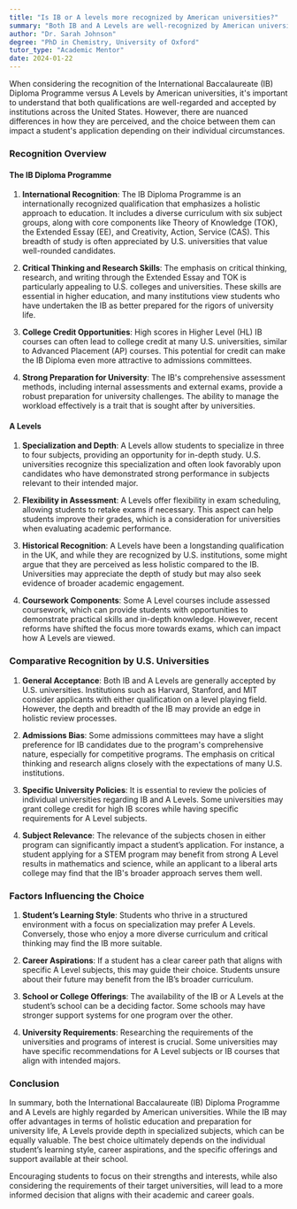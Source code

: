 ```yaml
---
title: "Is IB or A levels more recognized by American universities?"
summary: "Both IB and A Levels are well-recognized by American universities, but their impact on applications can vary based on individual circumstances."
author: "Dr. Sarah Johnson"
degree: "PhD in Chemistry, University of Oxford"
tutor_type: "Academic Mentor"
date: 2024-01-22
---
```


When considering the recognition of the International Baccalaureate (IB) Diploma Programme versus A Levels by American universities, it's important to understand that both qualifications are well-regarded and accepted by institutions across the United States. However, there are nuanced differences in how they are perceived, and the choice between them can impact a student's application depending on their individual circumstances.

### Recognition Overview

#### The IB Diploma Programme

1. **International Recognition**: The IB Diploma Programme is an internationally recognized qualification that emphasizes a holistic approach to education. It includes a diverse curriculum with six subject groups, along with core components like Theory of Knowledge (TOK), the Extended Essay (EE), and Creativity, Action, Service (CAS). This breadth of study is often appreciated by U.S. universities that value well-rounded candidates.

2. **Critical Thinking and Research Skills**: The emphasis on critical thinking, research, and writing through the Extended Essay and TOK is particularly appealing to U.S. colleges and universities. These skills are essential in higher education, and many institutions view students who have undertaken the IB as better prepared for the rigors of university life.

3. **College Credit Opportunities**: High scores in Higher Level (HL) IB courses can often lead to college credit at many U.S. universities, similar to Advanced Placement (AP) courses. This potential for credit can make the IB Diploma even more attractive to admissions committees.

4. **Strong Preparation for University**: The IB's comprehensive assessment methods, including internal assessments and external exams, provide a robust preparation for university challenges. The ability to manage the workload effectively is a trait that is sought after by universities.

#### A Levels

1. **Specialization and Depth**: A Levels allow students to specialize in three to four subjects, providing an opportunity for in-depth study. U.S. universities recognize this specialization and often look favorably upon candidates who have demonstrated strong performance in subjects relevant to their intended major.

2. **Flexibility in Assessment**: A Levels offer flexibility in exam scheduling, allowing students to retake exams if necessary. This aspect can help students improve their grades, which is a consideration for universities when evaluating academic performance.

3. **Historical Recognition**: A Levels have been a longstanding qualification in the UK, and while they are recognized by U.S. institutions, some might argue that they are perceived as less holistic compared to the IB. Universities may appreciate the depth of study but may also seek evidence of broader academic engagement.

4. **Coursework Components**: Some A Level courses include assessed coursework, which can provide students with opportunities to demonstrate practical skills and in-depth knowledge. However, recent reforms have shifted the focus more towards exams, which can impact how A Levels are viewed.

### Comparative Recognition by U.S. Universities

1. **General Acceptance**: Both IB and A Levels are generally accepted by U.S. universities. Institutions such as Harvard, Stanford, and MIT consider applicants with either qualification on a level playing field. However, the depth and breadth of the IB may provide an edge in holistic review processes.

2. **Admissions Bias**: Some admissions committees may have a slight preference for IB candidates due to the program's comprehensive nature, especially for competitive programs. The emphasis on critical thinking and research aligns closely with the expectations of many U.S. institutions.

3. **Specific University Policies**: It is essential to review the policies of individual universities regarding IB and A Levels. Some universities may grant college credit for high IB scores while having specific requirements for A Level subjects. 

4. **Subject Relevance**: The relevance of the subjects chosen in either program can significantly impact a student’s application. For instance, a student applying for a STEM program may benefit from strong A Level results in mathematics and science, while an applicant to a liberal arts college may find that the IB's broader approach serves them well.

### Factors Influencing the Choice

1. **Student’s Learning Style**: Students who thrive in a structured environment with a focus on specialization may prefer A Levels. Conversely, those who enjoy a more diverse curriculum and critical thinking may find the IB more suitable.

2. **Career Aspirations**: If a student has a clear career path that aligns with specific A Level subjects, this may guide their choice. Students unsure about their future may benefit from the IB’s broader curriculum.

3. **School or College Offerings**: The availability of the IB or A Levels at the student’s school can be a deciding factor. Some schools may have stronger support systems for one program over the other.

4. **University Requirements**: Researching the requirements of the universities and programs of interest is crucial. Some universities may have specific recommendations for A Level subjects or IB courses that align with intended majors.

### Conclusion

In summary, both the International Baccalaureate (IB) Diploma Programme and A Levels are highly regarded by American universities. While the IB may offer advantages in terms of holistic education and preparation for university life, A Levels provide depth in specialized subjects, which can be equally valuable. The best choice ultimately depends on the individual student’s learning style, career aspirations, and the specific offerings and support available at their school. 

Encouraging students to focus on their strengths and interests, while also considering the requirements of their target universities, will lead to a more informed decision that aligns with their academic and career goals.
    